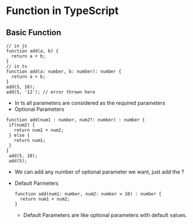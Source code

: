 # Function in TypeScript

## Basic Function
```
// in js
function add(a, b) {
  return a + b;
}
// in ts
function add(a: number, b: number): number {
  return a + b;
}
add(5, 10);
add(5, '12'); // error thrown here
```
- In ts all parameters are considered as the required parameters
- Optional Parameters
 ```
 function add(num1 : number, num2?: number) : number {
  if(num2) {
    return num1 + num2;
  } else {
    return num1;
  }
}
  add(5, 10);
  add(5);
  ```
  + We can add any number of optional parameter we want, just add the ?
- Default Parmeters
  ```
  function add(num1: number, num2: number = 10) : number {
    return num1 + num2;
  }
  ```
  + Default Parameters are like optional parameters with default values.
